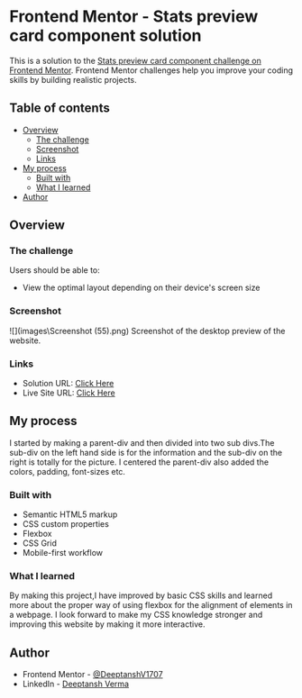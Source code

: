 # Frontend Mentor - Stats preview card component solution

This is a solution to the [Stats preview card component challenge on Frontend Mentor](https://www.frontendmentor.io/challenges/stats-preview-card-component-8JqbgoU62). Frontend Mentor challenges help you improve your coding skills by building realistic projects. 

## Table of contents

- [Overview](#overview)
  - [The challenge](#the-challenge)
  - [Screenshot](#screenshot)
  - [Links](#links)
- [My process](#my-process)
  - [Built with](#built-with)
  - [What I learned](#what-i-learned)
- [Author](#author)


## Overview

### The challenge

Users should be able to:

- View the optimal layout depending on their device's screen size

### Screenshot

![](images\Screenshot (55).png)
Screenshot of the desktop preview of the website.

### Links

- Solution URL: [Click Here](https://github.com/DeeptanshV/DeeptanshV.github.io/blob/main/index.html)
- Live Site URL: [Click Here](https://deeptanshv.github.io/)

## My process
I started by making a parent-div and then divided into two sub divs.The sub-div on the left hand side is for the information and the sub-div on the right is totally for the picture.
I centered the parent-div also added the colors, padding, font-sizes etc. 
### Built with

- Semantic HTML5 markup
- CSS custom properties
- Flexbox
- CSS Grid
- Mobile-first workflow




### What I learned
By making this project,I have improved by basic CSS skills and learned more about the proper way of using flexbox for the alignment of elements in a webpage.
I look forward to make my CSS knowledge stronger and improving this website by making it more interactive.




## Author

- Frontend Mentor - [@DeeptanshV1707](https://www.frontendmentor.io/profile/DeeptanshV1707)
- LinkedIn - [Deeptansh Verma](https://www.linkedin.com/in/deeptansh-verma-48241a1b8/)



